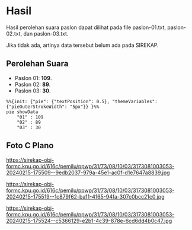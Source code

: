 # Hasil

Hasil perolehan suara paslon dapat dilihat pada file paslon-01.txt, paslon-02.txt, dan paslon-03.txt.

Jika tidak ada, artinya data tersebut belum ada pada SIREKAP.

## Perolehan Suara

 * Paslon 01: **109**.
 * Paslon 02: **89**.
 * Paslon 03: **30**.

```mermaid
%%{init: {"pie": {"textPosition": 0.5}, "themeVariables": {"pieOuterStrokeWidth": "5px"}} }%%
pie showData
    "01" : 109
    "02" : 89
    "03" : 30
```
## Foto C Plano

https://sirekap-obj-formc.kpu.go.id/616c/pemilu/ppwp/31/73/08/10/03/3173081003053-20240215-175509--9edb2037-979a-45e1-ac0f-d1e7647a8839.jpg

https://sirekap-obj-formc.kpu.go.id/616c/pemilu/ppwp/31/73/08/10/03/3173081003053-20240215-175519--1c879f62-ba11-4165-94fa-307c0bcc21c0.jpg

https://sirekap-obj-formc.kpu.go.id/616c/pemilu/ppwp/31/73/08/10/03/3173081003053-20240215-175524--c5366129-e2b1-4c39-878e-6cd6dd4b0c47.jpg
